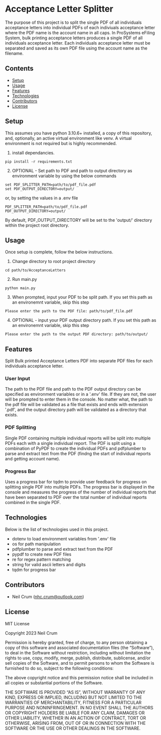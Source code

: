 # Acceptance Letter Splitter

The purpose of this project is to split the single PDF of all individuals acceptance letters into individual PDFs of each indiviuals acceptance letter where the PDF name is the account name in all caps. In ProSystems eFiling System, bulk printing acceptance letters produces a single PDF of all individuals acceptance letter. Each individuals acceptance letter must be separated and saved as its own PDF file using the account name as the filename.

## Contents

* [Setup](#Setup)
* [Usage](#Usage)
* [Features](#Features)
* [Technologies](#Technologies)
* [Contributors](#Contributors)
* [License](#License)

## Setup

This assumes you have python 3.10.6+ installed, a copy of this repository, and, optionally, an active virtual environment like venv. A virtual environment is not required but is highly recommended.

1. install dependancies.

```console
pip install -r requirements.txt
```

2. OPTIONAL - Set path to PDF and path to output directory as environment variable by using the below commands

```
set PDF_SPLITTER_PATH=path/to/pdf_file.pdf
set PDF_OUTPUT_DIRECTORY=output/
```

or, by setting the values in a .env file

```env
PDF_SPLITTER_PATH=path/to/pdf_file.pdf
PDF_OUTPUT_DIRECTORY=output/
```

By default, PDF_OUTPUT_DIRECTORY will be set to the 'output/' directory within the project root directory.

## Usage

Once setup is complete, follow the below instructions.

1. Change directory to root project directory

```console
cd path/to/AcceptanceLetters
```

2. Run main.py

```console
python main.py
```

3. When prompted, input your PDF to be split path. If you set this path as an environemnt variable, skip this step

```console
Please enter the path to the PDF file: path/to/pdf_file.pdf
```

4. OPTIONAL - input your PDF output directory path. If you set this path as an environemnt variable, skip this step

```console
Please enter the path to the output PDF directory: path/to/output/
```

## Features

Split Bulk printed Acceptance Letters PDF into separate PDF files for each individuals acceptance letter.

### User Input

The path to the PDF file and path to the PDF output directory can be specified as environment variables or in a '.env' file. If they are not, the user will be prompted to enter them in the console. No matter what, the path to the pdf file will be validated as a file that exists and ends with extension '.pdf', and the output directory path will be validated as a directory that exists.

### PDF Splitting

Single PDF containing multiple individual reports will be split into multiple PDFs each with a single individual report. The PDF is split using a combination of PyPDF to create the individual PDFs and pdfplumber to parse and extract text from the PDF (findng the start of individual reports and getting account name).

### Progress Bar

Uses a progress bar for tqdm to provide user feedback for progress on splitting single PDF into multiple PDFs. The progress bar is displayed in the console and measures the progress of the number of individual reports that have been separated to PDF over the total number of individual reports combined in the single PDF.

## Technologies

Below is the list of technologies used in this project.

* dotenv to load environment variables from '.env' file
* os for path manipulation
* pdfplumber to parse and extract text from the PDF
* pypdf to create new PDF files
* re for regex pattern matching
* string for valid ascii letters and digits
* tqdm for progress bar

## Contributors

* Neil Crum (nhc.crum@outlook.com)

## License

MIT License

Copyright 2023 Neil Crum

Permission is hereby granted, free of charge, to any person obtaining a copy of this software and associated documentation files (the “Software”), to deal in the Software without restriction, including without limitation the rights to use, copy, modify, merge, publish, distribute, sublicense, and/or sell copies of the Software, and to permit persons to whom the Software is furnished to do so, subject to the following conditions:

The above copyright notice and this permission notice shall be included in all copies or substantial portions of the Software.

THE SOFTWARE IS PROVIDED “AS IS”, WITHOUT WARRANTY OF ANY KIND, EXPRESS OR IMPLIED, INCLUDING BUT NOT LIMITED TO THE WARRANTIES OF MERCHANTABILITY, FITNESS FOR A PARTICULAR PURPOSE AND NONINFRINGEMENT. IN NO EVENT SHALL THE AUTHORS OR COPYRIGHT HOLDERS BE LIABLE FOR ANY CLAIM, DAMAGES OR OTHER LIABILITY, WHETHER IN AN ACTION OF CONTRACT, TORT OR OTHERWISE, ARISING FROM, OUT OF OR IN CONNECTION WITH THE SOFTWARE OR THE USE OR OTHER DEALINGS IN THE SOFTWARE.